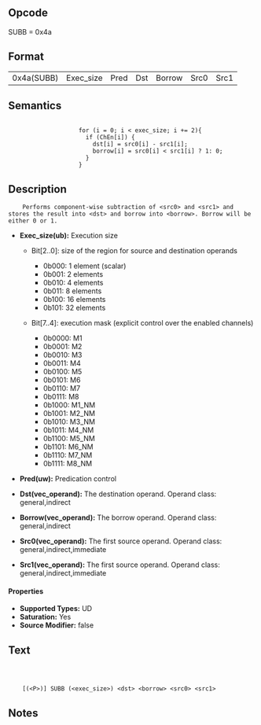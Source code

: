 <!---======================= begin_copyright_notice ============================

Copyright (C) 2020-2022 Intel Corporation

SPDX-License-Identifier: MIT

============================= end_copyright_notice ==========================-->

## Opcode

  SUBB = 0x4a

## Format

| | | | | | | |
| --- | --- | --- | --- | --- | --- | --- |
| 0x4a(SUBB) | Exec_size | Pred | Dst | Borrow | Src0 | Src1 |


## Semantics


```

                    for (i = 0; i < exec_size; i += 2){
                      if (ChEn[i]) {
                        dst[i] = src0[i] - src1[i];
                        borrow[i] = src0[i] < src1[i] ? 1: 0;
                      }
                    }
```

## Description





```
    Performs component-wise subtraction of <src0> and <src1> and stores the result into <dst> and borrow into <borrow>. Borrow will be either 0 or 1.
```


- **Exec_size(ub):** Execution size

  - Bit[2..0]: size of the region for source and destination operands

    - 0b000:  1 element (scalar)
    - 0b001:  2 elements
    - 0b010:  4 elements
    - 0b011:  8 elements
    - 0b100:  16 elements
    - 0b101:  32 elements
  - Bit[7..4]: execution mask (explicit control over the enabled channels)

    - 0b0000:  M1
    - 0b0001:  M2
    - 0b0010:  M3
    - 0b0011:  M4
    - 0b0100:  M5
    - 0b0101:  M6
    - 0b0110:  M7
    - 0b0111:  M8
    - 0b1000:  M1_NM
    - 0b1001:  M2_NM
    - 0b1010:  M3_NM
    - 0b1011:  M4_NM
    - 0b1100:  M5_NM
    - 0b1101:  M6_NM
    - 0b1110:  M7_NM
    - 0b1111:  M8_NM

- **Pred(uw):** Predication control


- **Dst(vec_operand):** The destination operand. Operand class: general,indirect


- **Borrow(vec_operand):** The borrow operand. Operand class: general,indirect


- **Src0(vec_operand):** The first source operand. Operand class: general,indirect,immediate


- **Src1(vec_operand):** The first source operand. Operand class: general,indirect,immediate


#### Properties
- **Supported Types:** UD
- **Saturation:** Yes
- **Source Modifier:** false




## Text
```



    [(<P>)] SUBB (<exec_size>) <dst> <borrow> <src0> <src1>
```
## Notes





